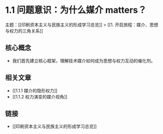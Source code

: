 # 1.1 问题意识：为什么媒介 matters？

主题：[[印刷资本主义与民族主义的形成学习总览]] > [[1. 开启旅程：媒介、思想与权力的三角关系]]

## 核心概念

- 我们首先建立核心框架，理解技术媒介如何成为思想与权力互动的催化剂。

## 相关文章

- [[1.1.1 媒介的隐形权力]]
- [[1.1.2 权力演变的媒介视角]]

## 链接

- [[印刷资本主义与民族主义的形成学习总览]]
